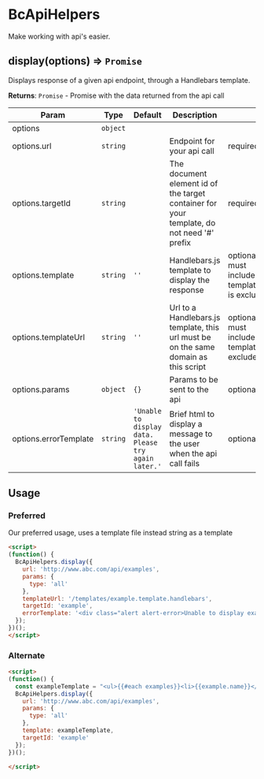 # BcApiHelpers

Make working with api's easier.

## display(options) ⇒ <code>Promise</code>
Displays response of a given api endpoint, through a Handlebars template.

**Returns**: <code>Promise</code> - Promise with the data returned from the api call

| Param                 | Type                | Default                                                                  | Description                                                                               |                                                    |
| --------------------- | ------------------- | ------------------------------------------------------------------------ | ----------------------------------------------------------------------------------------- | -------------------------------------------------- |
| options               | <code>object</code> |                                                                          |                                                                                           |                                                    |
| options.url           | <code>string</code> |                                                                          | Endpoint for your api call                                                                | required                                           |
| options.targetId      | <code>string</code> |                                                                          | The document element id of the target container for your template, do not need '#' prefix | required                                           |
| options.template      | <code>string</code> | <code>&#x27;&#x27;</code>                                                | Handlebars.js template to display the response                                            | optional - must include if templateUrl is excluded |
| options.templateUrl   | <code>string</code> | <code>&#x27;&#x27;</code>                                                | Url to a Handlebars.js template, this url must be on the same domain as this script       | optional - must include if template is excluded    |
| options.params        | <code>object</code> | <code>{}</code>                                                          | Params to be sent to the api                                                              | optional                                           |
| options.errorTemplate | <code>string</code> | <code>&#x27;Unable to display data. Please try again later.&#x27;</code> | Brief html to display a message to the user when the api call fails                       | optional                                           |

## Usage

### Preferred

Our preferred usage, uses a template file instead string as a template

```html
<script>
(function() {
  BcApiHelpers.display({
    url: 'http://www.abc.com/api/examples',
    params: {
      type: 'all'
    },
    templateUrl: '/templates/example.template.handlebars',
    targetId: 'example',
    errorTemplate: '<div class="alert alert-error>Unable to display examples. Please try again later.<p></p></div>"'
  });
})();
</script>
```

### Alternate

```html
<script>
(function() {
  const exampleTemplate = "<ul>{{#each examples}}<li>{{example.name}}</li>{{/each}}</ul>";
  BcApiHelpers.display({
    url: 'http://www.abc.com/api/examples',
    params: {
      type: 'all'
    },
    template: exampleTemplate,
    targetId: 'example'
  });
})();

</script>
```